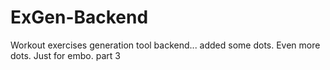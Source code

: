 # ExGen-Backend
Workout exercises generation tool backend...
added some dots.
Even more dots.
Just for embo. part 3